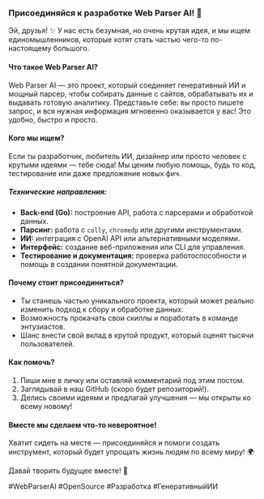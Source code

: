 ### **Присоединяйся к разработке Web Parser AI! 🚀**  

Эй, друзья! ✨ У нас есть безумная, но очень крутая идея, и мы ищем единомышленников, которые хотят стать частью чего-то по-настоящему большого.  

#### **Что такое Web Parser AI?**  
Web Parser AI — это проект, который соединяет генеративный ИИ и мощный парсер, чтобы собирать данные с сайтов, обрабатывать их и выдавать готовую аналитику. Представьте себе: вы просто пишете запрос, и вся нужная информация мгновенно оказывается у вас! Это удобно, быстро и просто.  

#### **Кого мы ищем?**  
Если ты разработчик, любитель ИИ, дизайнер или просто человек с крутыми идеями — тебе сюда! Мы ценим любую помощь, будь то код, тестирование или даже предложение новых фич.  

##### **Технические направления:**  
- **Back-end (Go):** построение API, работа с парсерами и обработкой данных.  
- **Парсинг:** работа с `colly`, `chromedp` или другими инструментами.  
- **ИИ:** интеграция с OpenAI API или альтернативными моделями.  
- **Интерфейс:** создание веб-приложения или CLI для управления.  
- **Тестирование и документация:** проверка работоспособности и помощь в создании понятной документации.  

#### **Почему стоит присоединиться?**  
- Ты станешь частью уникального проекта, который может реально изменить подход к сбору и обработке данных.  
- Возможность прокачать свои скиллы и поработать в команде энтузиастов.  
- Шанс внести свой вклад в крутой продукт, который оценят тысячи пользователей.  

#### **Как помочь?**  
1. Пиши мне в личку или оставляй комментарий под этим постом.  
2. Заглядывай в наш GitHub (скоро будет репозиторий!).  
3. Делись своими идеями и предлагай улучшения — мы открыты ко всему новому!  

#### **Вместе мы сделаем что-то невероятное!**  
Хватит сидеть на месте — присоединяйся и помоги создать инструмент, который будет упрощать жизнь людям по всему миру! 🌍  

Давай творить будущее вместе! 🤝  

#WebParserAI #OpenSource #Разработка #ГенеративныйИИ
